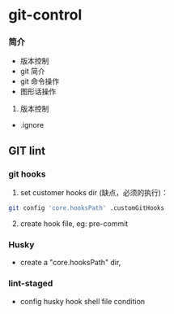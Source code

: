 # git-control

### 简介

- 版本控制
- git 简介
- git 命令操作
- 图形话操作

1. 版本控制

- .ignore


## GIT lint

### git hooks
1. set customer hooks dir (缺点，必须的执行)：
```bash
git config 'core.hooksPath' .customGitHooks
```
2. create hook file, eg: pre-commit

### Husky
- create a "core.hooksPath" dir,
### lint-staged
- config husky hook shell file condition